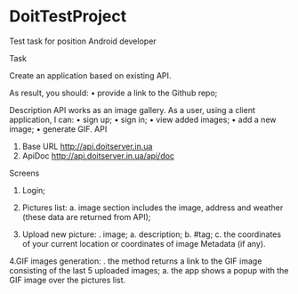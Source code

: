 # DoitTestProject

Test task for position Android developer

Task

Create an application based on existing API.

As result, you should:
•	provide a link to the Github repo;

Description
API works as an image gallery.
As a user, using a client application, I can:
•	sign up;
•	sign in;
•	view added images;
•	add a new image;
•	generate GIF.
API
1.	Base URL http://api.doitserver.in.ua
2.	ApiDoc http://api.doitserver.in.ua/api/doc

Screens
1.	Login;

2.	Pictures list:
a.	image section includes the image, address and weather (these data are returned from API);

3.	Upload new picture:
 .	image;
a.	description;
b.	#tag;
c.	the coordinates of your current location or coordinates of image Metadata (if any).

4.GIF images generation:
 .	the method returns a link to the GIF image consisting of the last 5 uploaded images;
a.	the app shows a popup with the GIF image over the pictures list.
